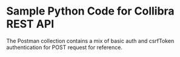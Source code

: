 # Sample Python Code for Collibra REST API

The Postman collection contains a mix of basic auth and csrfToken authentication for POST request for reference. 